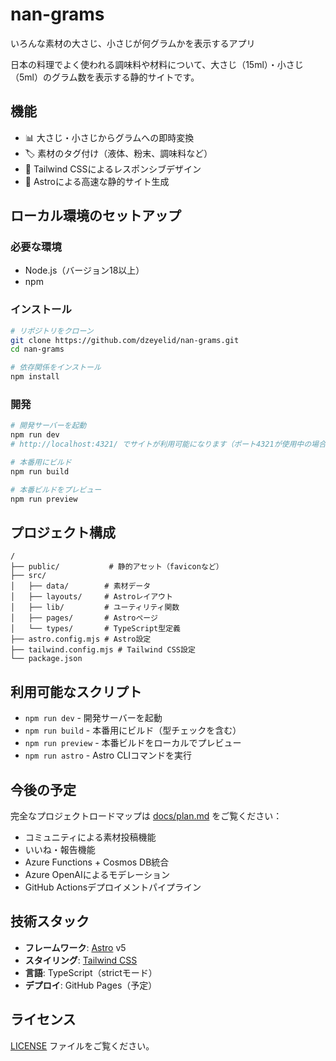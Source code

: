 # nan-grams
いろんな素材の大さじ、小さじが何グラムかを表示するアプリ

日本の料理でよく使われる調味料や材料について、大さじ（15ml）・小さじ（5ml）のグラム数を表示する静的サイトです。

## 機能

- 📊 大さじ・小さじからグラムへの即時変換
- 🏷️ 素材のタグ付け（液体、粉末、調味料など）
- 📱 Tailwind CSSによるレスポンシブデザイン
- 🚀 Astroによる高速な静的サイト生成

## ローカル環境のセットアップ

### 必要な環境

- Node.js（バージョン18以上）
- npm

### インストール

```bash
# リポジトリをクローン
git clone https://github.com/dzeyelid/nan-grams.git
cd nan-grams

# 依存関係をインストール
npm install
```

### 開発

```bash
# 開発サーバーを起動
npm run dev
# http://localhost:4321/ でサイトが利用可能になります（ポート4321が使用中の場合は別のポートになります）

# 本番用にビルド
npm run build

# 本番ビルドをプレビュー
npm run preview
```

## プロジェクト構成

```
/
├── public/           # 静的アセット（faviconなど）
├── src/
│   ├── data/        # 素材データ
│   ├── layouts/     # Astroレイアウト
│   ├── lib/         # ユーティリティ関数
│   ├── pages/       # Astroページ
│   └── types/       # TypeScript型定義
├── astro.config.mjs # Astro設定
├── tailwind.config.mjs # Tailwind CSS設定
└── package.json
```

## 利用可能なスクリプト

- `npm run dev` - 開発サーバーを起動
- `npm run build` - 本番用にビルド（型チェックを含む）
- `npm run preview` - 本番ビルドをローカルでプレビュー
- `npm run astro` - Astro CLIコマンドを実行

## 今後の予定

完全なプロジェクトロードマップは [docs/plan.md](docs/plan.md) をご覧ください：

- コミュニティによる素材投稿機能
- いいね・報告機能
- Azure Functions + Cosmos DB統合
- Azure OpenAIによるモデレーション
- GitHub Actionsデプロイメントパイプライン

## 技術スタック

- **フレームワーク**: [Astro](https://astro.build/) v5
- **スタイリング**: [Tailwind CSS](https://tailwindcss.com/)
- **言語**: TypeScript（strictモード）
- **デプロイ**: GitHub Pages（予定）

## ライセンス

[LICENSE](LICENSE) ファイルをご覧ください。

